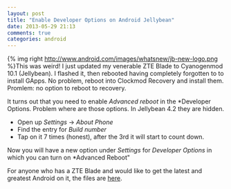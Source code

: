 ```yaml
---
layout: post
title: "Enable Developer Options on Android Jellybean"
date: 2013-05-29 21:13
comments: true
categories: android
---
```

{% img right http://www.android.com/images/whatsnew/jb-new-logo.png  %}This was weird! I just updated my venerable ZTE Blade to Cyanogenmod 10.1 (Jellybean). I flashed it, then rebooted having completely forgotten to to install GApps. No problem, reboot into Clockmod Recovery and install them. Promlem: no option to reboot to recovery.
<!-- more -->

It turns out that you need to enable *Advanced reboot* in the *Developer Options. Problem where are those options. In Jellybean 4.2 they are hidden.

- Open up *Settings* -> *About Phone*
- Find the entry for *Build number*
- Tap on it 7 times (honest), after the 3rd it will start to count down.

Now you will have a new option under *Settings* for *Developer Options* in which you can turn on *Advanced Reboot"

For anyone who has a ZTE Blade and would like to get the latest and greatest Android on it, the files are [here](https://copy.com/Dqx4qRjgs6KK).
